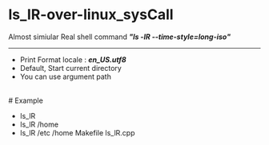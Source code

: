 # ls_lR-over-linux_sysCall

Almost simiular Real shell command ***"ls -lR --time-style=long-iso"***

---------------------------------------
* Print Format locale : ***en_US.utf8*** 
* Default, Start current directory
* You can use argument path
<br>
# Example

* ls_lR
* ls_lR /home
* ls_lR /etc /home Makefile ls_lR.cpp


